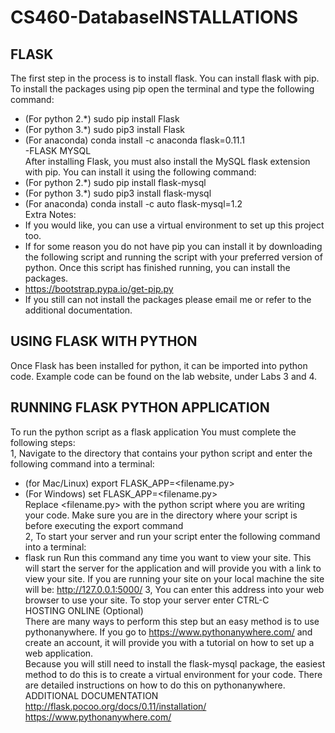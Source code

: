 # CS460-DatabaseINSTALLATIONS
## FLASK
The first step in the process is to install flask. You can install flask with pip. To install the
packages using pip open the terminal and type the following command:</br>
 - (For python 2.*) sudo pip install Flask</br>
 - (For python 3.*) sudo pip3 install Flask</br>
 - (For anaconda) conda install -c anaconda flask=0.11.1</br>
-FLASK MYSQL</br>
After installing Flask, you must also install the MySQL flask extension with pip. You can
install it using the following command:</br>
 - (For python 2.*) sudo pip install flask-mysql</br>
 - (For python 3.*) sudo pip3 install flask-mysql</br>
 - (For anaconda) conda install -c auto flask-mysql=1.2</br>
Extra Notes:</br>
- If you would like, you can use a virtual environment to set up this project too.</br>
- If for some reason you do not have pip you can install it by downloading the following script and running the script with your preferred version of python. Once this script has finished running, you can install the packages.</br>
 - https://bootstrap.pypa.io/get-pip.py</br>
- If you still can not install the packages please email me or refer to the additional documentation.</br>

## USING FLASK WITH PYTHON
Once Flask has been installed for python, it can be imported into python code. Example code can
be found on the lab website, under Labs 3 and 4. </br>

## RUNNING FLASK PYTHON APPLICATION
To run the python script as a flask application You must complete the following steps:</br>
1, Navigate to the directory that contains your python script and enter the following command
into a terminal:</br>
 - (for Mac/Linux) export FLASK_APP=<filename.py> </br>
 - (For Windows) set FLASK_APP=<filename.py> </br>
Replace <filename.py> with the python script where you are writing your code. Make sure
you are in the directory where your script is before executing the export command</br>
2, To start your server and run your script enter the following command into a terminal:
 - flask run
Run this command any time you want to view your site. This will start the server for the
application and will provide you with a link to view your site. If you are running your site on
your local machine the site will be:
 http://127.0.0.1:5000/
3, You can enter this address into your web browser to use your site. To stop your server enter
CTRL-C</br>
HOSTING ONLINE (Optional)</br>
There are many ways to perform this step but an easy method is to use pythonanywhere. If you
go to https://www.pythonanywhere.com/ and create an account, it will provide you with a tutorial
on how to set up a web application.</br>
Because you will still need to install the flask-mysql package, the easiest method to do this is to
create a virtual environment for your code. There are detailed instructions on how to do this on
pythonanywhere. </br>
ADDITIONAL DOCUMENTATION</br>
http://flask.pocoo.org/docs/0.11/installation/
https://www.pythonanywhere.com/
